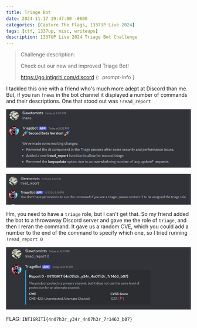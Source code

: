 ```yaml
---
title: Triage Bot
date: 2024-11-17 19:47:00 -0600
categories: [Capture The Flags, 1337UP Live 2024]
tags: [ctf, 1337up, misc, writeups]
description: 1337UP Live 2024 Triage Bot Challenge
---
```


>Challenge description:
>
> Check out our new and improved Triage Bot! 
>
> https://go.intigriti.com/discord 
{: .prompt-info }

I tackled this one with a friend who's much more adept at Discord than me. But, if you ran `!news` in the bot channel it displayed a number of commands and their descriptions. One that stood out was `!read_report`

![output of !news](/assets/img/1337up-2024/triage-bot/image0.png)

![output of !read_report](/assets/img/1337up-2024/triage-bot/image1.png)

Hm, you need to have a `triage` role, but I can't get that. So my friend added the bot to a throwaway Discord server and gave me the role of `triage`, and then I reran the command. It gave us a random CVE, which you could add a number to the end of the command to specify which one, so I tried running `!read_report 0`

![flag obtained](/assets/img/1337up-2024/triage-bot/image2.png)

FLAG: `INTIGRITI{4n07h3r_y34r_4n07h3r_7r1463_b07}`
